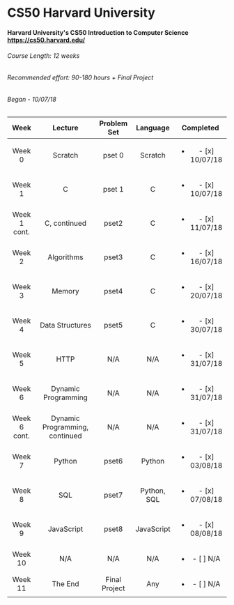 # CS50 Harvard University
#### Harvard University's CS50 Introduction to Computer Science https://cs50.harvard.edu/

###### Course Length: <i>12 weeks</i><br/>
###### Recommended effort: <i>90-180 hours + Final Project</i>
###### Began - <i>10/07/18</i>

| Week          | Lecture                        | Problem Set   | Language    |  Completed                       | 
| :------------:|:------------------------------:| :------------:| :----------:| :-------------------------------:| 
| Week 0        | Scratch                        | pset 0        | Scratch     | <ul><li>- [x] 10/07/18</li></ul> | 
| Week 1        | C                              | pset 1        | C           | <ul><li>- [x] 10/07/18</li></ul> | 
| Week 1 cont.  | C, continued                   | pset2         | C           | <ul><li>- [x] 11/07/18</li></ul> | 
| Week 2        | Algorithms                     | pset3         | C           | <ul><li>- [x] 16/07/18</li></ul> | 
| Week 3        | Memory                         | pset4         | C           | <ul><li>- [x] 20/07/18</li></ul> | 
| Week 4        | Data Structures                | pset5         | C           | <ul><li>- [x] 30/07/18</li></ul> | 
| Week 5        | HTTP                           | N/A           | N/A         | <ul><li>- [x] 31/07/18</li></ul> | 
| Week 6        | Dynamic Programming            | N/A           | N/A         | <ul><li>- [x] 31/07/18</li></ul> | 
| Week 6 cont.  | Dynamic Programming, continued | N/A           | N/A         | <ul><li>- [x] 31/07/18</li></ul> | 
| Week 7        | Python                         | pset6         | Python      | <ul><li>- [x] 03/08/18</li></ul> | 
| Week 8        | SQL                            | pset7         | Python, SQL | <ul><li>- [x] 07/08/18</li></ul> | 
| Week 9        | JavaScript                     | pset8         | JavaScript  | <ul><li>- [x] 08/08/18</li></ul> | 
| Week 10       | N/A                            | N/A           | N/A         | <ul><li>- [ ] N/A</li></ul>      | 
| Week 11       | The End                        | Final Project | Any         | <ul><li>- [ ] N/A</li></ul>      | 
